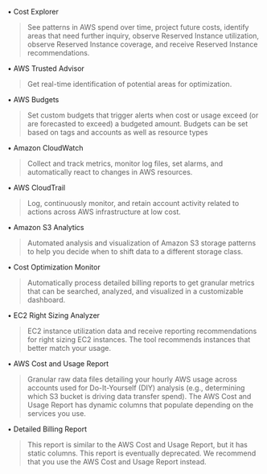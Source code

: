 • Cost Explorer
        
> See patterns in AWS spend over time, project future costs, identify areas that need﻿ further inquiry, 
observe Reserved Instance utilization, observe Reserved Instance coverage, and receive﻿ Reserved Instance recommendations.

• AWS Trusted Advisor
        
> Get real-time identification of potential areas for optimization.

• AWS Budgets 
        
> Set custom budgets that trigger alerts when cost or usage exceed (or are forecasted to﻿ exceed) a budgeted amount. Budgets can be set based on tags and accounts as well as resource types

• Amazon CloudWatch 

> Collect and track metrics, monitor log files, set alarms, and automatically react﻿ to changes in AWS resources.

• AWS CloudTrail 

> Log, continuously monitor, and retain account activity related to actions across AWS﻿ infrastructure at low cost.

• Amazon S3 Analytics 

> Automated analysis and visualization of Amazon S3 storage patterns to help﻿ you decide when to shift data to a different storage class.

• Cost Optimization Monitor 

> Automatically process detailed billing reports to get granular metrics that﻿ can be searched, analyzed, and visualized in a customizable dashboard.

• EC2 Right Sizing  Analyzer

> EC2 instance utilization data and receive reporting recommendations for﻿ right sizing EC2 instances. The tool recommends instances that better match your usage.

• AWS Cost and Usage Report  

>  Granular raw data files detailing your hourly AWS usage across accounts﻿ used for Do-It-Yourself (DIY) analysis (e.g., determining which S3 bucket is driving data transfer spend).﻿ The AWS Cost and Usage Report has dynamic columns that populate depending on the services you﻿ use.

• Detailed Billing Report 

> This report is similar to the AWS Cost and Usage Report, but it has static﻿ columns. This report is eventually deprecated. We recommend that you use the AWS Cost and Usage﻿ Report instead.
